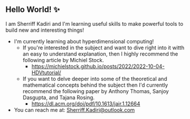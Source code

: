 ## Hello World! ✨
I am Sherriff Kadiri and I'm learning useful skills to make powerful tools to build new and interesting things!

- I'm currently learning about hyperdimensional computing!
  - If you're interested in the subject and want to dive right into it witth an easy to understand explanation, then I highly recommend the following article by Michiel Stock.
    - https://michielstock.github.io/posts/2022/2022-10-04-HDVtutorial/
  - If you want to delve deeper into some of the theoretical and mathematical concepts behind the subject then I'd currently recommend the following paper by Anthony Thomas, Sanjoy Dasgupta, and Tajana Rosing.
    - https://dl.acm.org/doi/pdf/10.1613/jair.1.12664
- You can reach me at: Sherriff.Kadiri@outlook.com
<!--
**KingSherriff/KingSherriff** is a ✨ _special_ ✨ repository because its `README.md` (this file) appears on your GitHub profile.

Here are some ideas to get you started:

- 🔭 I’m currently working on ...
- 🌱 I’m currently learning ...
- 👯 I’m looking to collaborate on ...
- 🤔 I’m looking for help with ...
- 💬 Ask me about ...
- 📫 How to reach me: ...
- 😄 Pronouns: ...
- ⚡ Fun fact: ...
-->
